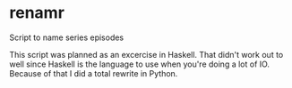 renamr
======

Script to name series episodes

This script was planned as an excercise in Haskell. That didn't work out to well
since Haskell is the language to use when you're doing a lot of IO. Because of
that I did a total rewrite in Python.
